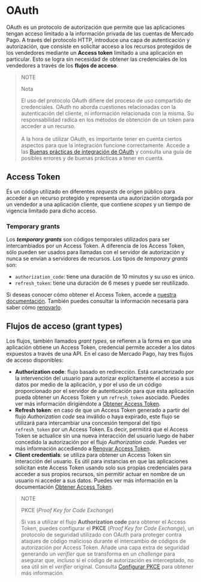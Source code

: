 # OAuth

OAuth es un protocolo de autorización que permite que las aplicaciones tengan acceso limitado a la información privada de las cuentas de Mercado Pago. A través del protocolo HTTP, introduce una capa de autenticación y autorización, que consiste en solicitar acceso a los recursos protegidos de los vendedores mediante un **Access token** limitado a una aplicación en particular. Esto se logra sin necesidad de obtener las credenciales de los vendedores a través de los **flujos de acceso**.

> NOTE
>
> Nota
>
> El uso del protocolo OAuth difiere del proceso de uso compartido de credenciales. OAuth no aborda cuestiones relacionadas con la autenticación del cliente, ni información relacionada con la misma. Su responsabilidad radica en los métodos de obtención de un token para acceder a un recurso.
> <br><br>
> A la hora de utilizar OAuth, es importante tener en cuenta ciertos aspectos para que la integración funcione correctamente. Accede a las [Buenas prácticas de integración de OAuth](/developers/es/docs/security/oauth/best-practices) y consulta una guía de posibles errores y de buenas prácticas a tener en cuenta. 

## Access Token

És un código utilizado en diferentes _requests_ de origen público para acceder a un recurso protegido y representa una autorización otorgada por un vendedor a una aplicación cliente, que contiene _scopes_ y un tiempo de vigencia limitado para dicho acceso.

### Temporary grants

Los **_temporary grants_** son códigos temporales utilizados para ser intercambiados por un Access Token. A diferencia de los Access Token, sólo pueden ser usados para llamadas con el servidor de autorización y nunca se envían a servidores de recursos. Los tipos de _temporary grants_ son:

- `authorization_code`: tiene una duración de 10 minutos y su uso es único.
- `refresh_token`: tiene una duración de 6 meses y puede ser reutilizado.

Si deseas conocer cómo obtener el Access Token, accede a [nuestra documentación](/developers/es/guides/additional-content/security/oauth/creation). También puedes consultar la información necesaria para saber cómo [renovarlo](/developers/es/guides/additional-content/security/oauth/renewal).

## Flujos de acceso (grant types)

Los flujos, también llamados _grant types_, se refieren a la forma en que una aplicación obtiene un Access Token, credencial permite acceder a los datos expuestos a través de una API. En el caso de Mercado Pago, hay tres flujos de acceso disponibles:

- **Authorization code**: flujo basado en redirección. Está caracterizado por la intervención del usuario para autorizar explícitamente el acceso a sus datos por medio de la aplicación, y por el uso de un código proporcionado por el servidor de autenticación para que esta aplicación pueda obtener un Access Token y un `refresh_token` asociado. Puedes ver más información dirigiéndote a [Obtener Access Token](/developers/es/docs/security/oauth/creation#bookmark_authorization_code).
- **Refresh token**: en caso de que un Access Token generado a partir del flujo _Authorization code_ sea inválido o haya expirado, este flujo se utilizará para intercambiar una concesión temporal del tipo `refresh_token` por un Access Token. Es decir, permitirá que el Access Token se actualice sin una nueva interacción del usuario luego de haber concedido  la autorización por el flujo _Authorization code_. Puedes ver más información accediendo a [Renovar Access Token](/developers/es/guides/additional-content/security/oauth/renewal).
- **Client credentials**: se utiliza para obtener un Access Token sin interacción del usuario. Es útil para instancias en que  las aplicaciones solicitan este Access Token usando solo sus propias credenciales para acceder a sus propios recursos, sin permitir actuar en nombre de un usuario ni acceder a sus datos. Puedes ver más información en la documentación [Obtener Access Token](/developers/es/docs/security/oauth/creation#bookmark_client_credentials).

> NOTE
>
> PKCE (_Proof Key for Code Exchange_)
>
> Si vas a utilizar el flujo **Authorization code** para obtener el Access Token, puedes configurar el **PKCE** (_Proof Key for Code Exchange_), un protocolo de seguridad utilizado con OAuth para proteger contra ataques de código malicioso durante el intercambio de códigos de autorización por Access Token. Añade una capa extra de seguridad generando un _verifier_ que se transforma en un _challenge_ para asegurar que, incluso si el código de autorización es interceptado, no sea útil sin el _verifier_ original.  Consulta [Configurar PKCE](/developers/es/docs/security/oauth/creation#:~:text=Access%20Token.-,Configurar%20PKCE,-El%20PKCE%20) para obtener más información.